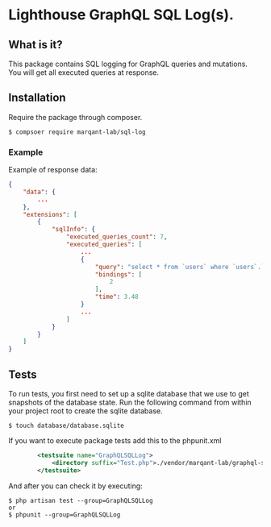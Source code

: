 # Lighthouse GraphQL SQL Log(s).


## What is it?

This package contains SQL logging for GraphQL queries and mutations.  
You will get all executed queries at response.  


## Installation

Require the package through composer.

```shell script
$ compsoer require marqant-lab/sql-log
```


### Example

Example of response data:

```json
{
    "data": {
        ...
    },
    "extensions": [
        {
            "sqlInfo": {
                "executed_queries_count": 7,
                "executed_queries": [
                    ...
                    {
                        "query": "select * from `users` where `users`.`id` = ? limit 1",
                        "bindings": [
                            2
                        ],
                        "time": 3.48
                    }
                    ...
                ]
            }
        }
    ]
}
```

## Tests

To run tests, you first need to set up a sqlite database that we use to get snapshots of the database state. Run the
 following command from within your project root to create the sqlite database.
 
```shell script
$ touch database/database.sqlite
```

If you want to execute package tests add this to the phpunit.xml
                                     
```xml
        <testsuite name="GraphQLSQLLog">
            <directory suffix="Test.php">./vendor/marqant-lab/graphql-sql-log/tests</directory>
        </testsuite>
```

And after you can check it by executing:
```shell script
$ php artisan test --group=GraphQLSQLLog
or
$ phpunit --group=GraphQLSQLLog
```
